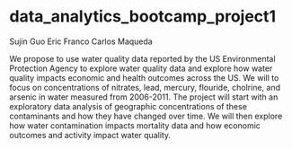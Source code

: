 # data_analytics_bootcamp_project1
Sujin Guo
Eric Franco
Carlos Maqueda

We propose to use water quality data reported by the US Environmental Protection Agency to explore water quality data and explore how water quality impacts economic and health outcomes across the US. We will to focus on concentrations of nitrates, lead, mercury, flouride, cholrine, and arsenic in water measured from 2006-2011. The project will start with an exploratory data analysis of geographic concentrations of these contaminants and how they have changed over time. We will then explore how water contamination impacts mortality data and how economic outcomes and activity impact water quality.


